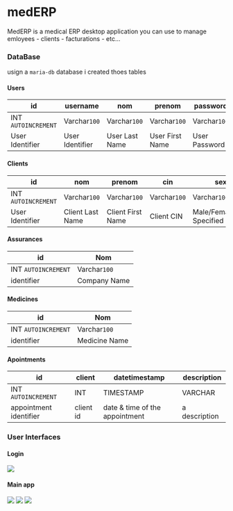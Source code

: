 # medERP

MedERP is a medical ERP desktop application you can use to manage emloyees - clients - facturations - etc...

### DataBase

usign a `maria-db` database i created thoes tables

#### Users

| id                  | username        | nom            | prenom          | password        | role         | specialite      |
| ------------------- | --------------- | -------------- | --------------- | --------------- | ------------ | --------------- |
| INT `AUTOINCREMENT` | Varchar`100`    | Varchar`100`   | Varchar`100`    | Varchar`100`    | Varchar`100` | Varchar`100`    |
| User Identifier     | User Identifier | User Last Name | User First Name | User Password   | User Role    | User Speciality |

#### Clients

| id                  | nom              | prenom            | cin          | sex                       | email         | phone        |
| ------------------- | ---------------- | ----------------- | ------------ | ------------------------- | ------------- | ------------ |
| INT `AUTOINCREMENT` | Varchar`100`     | Varchar`100`      | Varchar`100` | Varchar`100`              | Varchar`100`  | Varchar`100` |
| User Identifier     | Client Last Name | Client First Name | Client CIN   | Male/Female/Not Specified | Email address | Phone number |

#### Assurances

| id                  | Nom          |
| ------------------- | ------------ |
| INT `AUTOINCREMENT` | Varchar`100` |
| identifier          | Company Name |

#### Medicines

| id                  | Nom           |
| ------------------- | ------------- |
| INT `AUTOINCREMENT` | Varchar`100`  |
| identifier          | Medicine Name |

#### Apointments

| id                     | client    | datetimestamp                  | description   |
|------------------------|-----------|--------------------------------|---------------|
| INT `AUTOINCREMENT`    | INT       | TIMESTAMP                      | VARCHAR       |
| appointment identifier | client id | date & time of the appointment | a description |

### User Interfaces

#### Login
<img src="https://media.discordapp.net/attachments/627082450723405855/785562029532512336/unknown.png">

#### Main app
<img src="https://media.discordapp.net/attachments/627082450723405855/785828275225755688/unknown.png?width=742&height=440">

<img src="https://media.discordapp.net/attachments/627082450723405855/791641003638390794/unknown.png?width=834&height=477">

<img src="https://media.discordapp.net/attachments/627082450723405855/791642677241839646/unknown.png?width=831&height=477">

